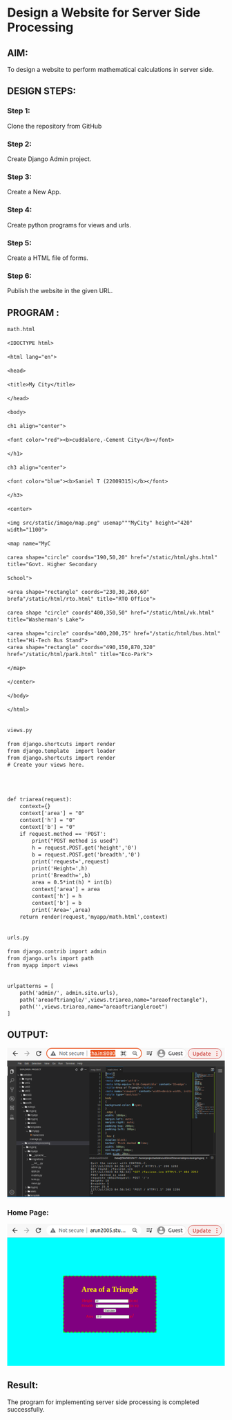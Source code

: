 # Design a Website for Server Side Processing

## AIM:
To design a website to perform mathematical calculations in server side.

## DESIGN STEPS:

### Step 1:
Clone the repository from GitHub



### Step 2:
Create Django Admin project.



### Step 3:
Create a New App.




### Step 4:
Create python programs for views and urls.



### Step 5:
Create a HTML file of forms.



### Step 6:

Publish the website in the given URL.

## PROGRAM :
```
math.html

<IDOCTYPE html>

<html lang="en">

<head>

<title>My City</title>

</head>

<body>

ch1 align="center">

<font color="red"><b>cuddalore,-Cement City</b></font>

</h1>

ch3 align="center">

<font color="blue"><b>Saniel T (22009315)</b></font>

</h3>

<center>

<img src/static/image/map.png" usemap"""MyCity" height="420" width="1100">

<map name="MyC

carea shape="circle" coords="190,50,20" href="/static/html/ghs.html" title="Govt. Higher Secondary

School">

<area shape="rectangle" coords="230,30,260,60" brefa"/static/html/rto.html" title="RTO Office">

carea shape "circle" coords"400,350,50" href="/static/html/vk.html" title="Washerman's Lake">

<area shape="circle" coords="400,200,75" href="/static/html/bus.html" title="Hi-Tech Bus Stand">
<area shape="rectangle" coords="490,150,870,320" href="/static/html/park.html" title="Eco-Park">

</map>

</center>

</body>

</html>


views.py

from django.shortcuts import render
from django.template  import loader
from django.shortcuts import render
# Create your views here.




def triarea(request):
    context={}
    context['area'] = "0"
    context['h'] = "0"
    context['b'] = "0"
    if request.method == 'POST':
        print("POST method is used")
        h = request.POST.get('height','0')
        b = request.POST.get('breadth','0')
        print('request=',request)
        print('Height=',h)
        print('Breadth=',b)
        area = 0.5*int(h) * int(b)
        context['area'] = area
        context['h'] = h
        context['b'] = b
        print('Area=',area)
    return render(request,'myapp/math.html',context)


urls.py

from django.contrib import admin
from django.urls import path
from myapp import views


urlpatterns = [
    path('admin/', admin.site.urls),
    path('areaoftriangle/',views.triarea,name="areaofrectangle"),
    path('',views.triarea,name="areaoftriangleroot")
]
```
## OUTPUT:
![OUTPUT](./out.png)

### Home Page:
![Home Page](./home.png)

## Result:
The program for implementing server side processing is completed successfully.
